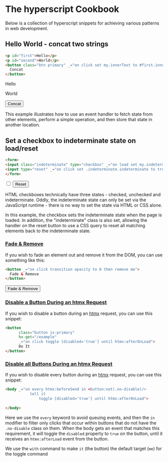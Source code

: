 
# The hyperscript Cookbook

Below is a collection of hyperscript snippets for achieving various patterns in web development.

## Hello World - concat two strings

```html
<p id="first">Hello</p>
<p id="second">World</p>
<button class="btn primary" _="on click set my.innerText to #first.innerText + ' ' + #second.innerText">
  Concat
</button>
```
<p id="first">Hello</p>
<p id="second">World</p>
<button class="btn primary" _="on click set my.innerText to #first.innerText + ' ' + #second.innerText">
  Concat
</button>

This example illustrates how to use an event handler to fetch state from other elements, perform
a simple operation, and then store that state in another location.

## Set a checkbox to indeterminate state on load/reset

```html
<form>
<input class="indeterminate" type="checkbox" _="on load set my.indeterminate to true">
<input type="reset" _="on click set .indeterminate.indeterminate to true">
</form>
```
<form>
<input class="indeterminate" type="checkbox" _="on load set my.indeterminate to true">
<input type="reset" _="on click set .indeterminate.indeterminate to true">
</form>

HTML checkboxes technically have three states - checked, unchecked and indeterminate. Oddly,
the indeterminate state can only be set via the JavaScript runtime - there is no way to set the state
via HTML or CSS alone.

In this example, the checkbox sets the indeterminate state when the page is loaded. In addition,
the "indeterminate" class is also set, allowing the handler on the reset button to use a CSS query to reset
all matching elements back to the indeterminate state.

### <a name="fade-and-remove"></a>[Fade & Remove](#fade-and-remove)

If you wish to fade an element out and remove it from the DOM, you can use something like this:

```html
<button _="on click transition opacity to 0 then remove me">
  Fade & Remove
</button>
```
<button class="btn primary" _="on click transition opacity to 0 then remove me">
  Fade & Remove
</button>


### <a name="disable-btn-during-request"></a>[Disable a Button During an htmx Request](#disable-btn-during-request)

If you wish to disable a button during an [htmx](https://htmx.org) request, you can use this snippet:

```html
<button
      class="button is-primary"
      hx-get="/example"
      _="on click toggle [disabled='true'] until htmx:afterOnLoad">
      Do It
</button>
```

### <a name="disable-btn-during-request-all"></a>[Disable all Buttons During an htmx Request](#disable-btn-during-request-all)

If you wish to disable every button during an [htmx](https://htmx.org) request, you can use this snippet:

```html
<body _="on every htmx:beforeSend in <button:not(.no-disable)/> 
           tell it 
               toggle [disabled='true'] until htmx:afterOnLoad">
      
</body>
```

Here we use the `every` keyword to avoid queuing events, and then the `in` modifier to filter only clicks that occur
within buttons that do not have the `.no-disable` class on them.  When the body gets an event that matches this requirement, 
it will toggle the `disabled` property to `true` on the button, until it receives an `htmx:afterLoad` event from the button.  

We use the `with` command to make `it` (the button) the default target (`me`) for the toggle command
